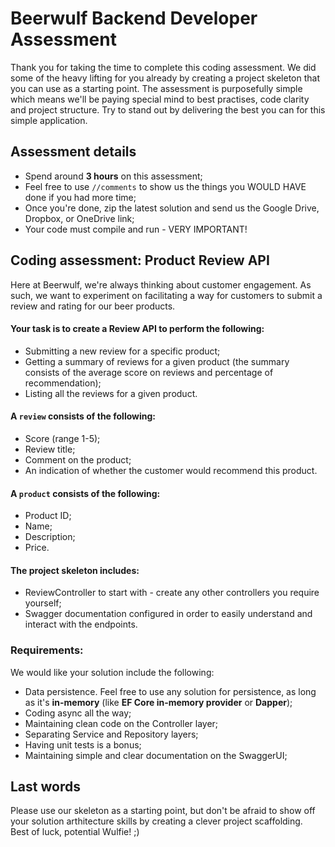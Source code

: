# Beerwulf Backend Developer Assessment
Thank you for taking the time to complete this coding assessment. We did some of the heavy lifting for you already by creating a project skeleton that you can use as a starting point. The assessment is purposefully simple which means we'll be paying special mind to best practises, code clarity and project structure. Try to stand out by delivering the best you can for this simple application.
​
## Assessment details
* Spend around **3 hours** on this assessment;
* Feel free to use `//comments` to show us the things you WOULD HAVE done if you had more time;
* Once you're done, zip the latest solution and send us the Google Drive, Dropbox, or OneDrive link;
* Your code must compile and run - VERY IMPORTANT!
​
## Coding assessment: Product Review API
Here at Beerwulf, we're always thinking about customer engagement. As such, we want to experiment on facilitating a way for customers to submit a review and rating for our beer products. 
​
#### Your task is to create a Review API to perform the following:
* Submitting a new review for a specific product;
* Getting a summary of reviews for a given product (the summary consists of the average score on reviews and percentage of recommendation);
* Listing all the reviews for a given product.
​
#### A `review` consists of the following:
* Score (range 1-5);
* Review title;
* Comment on the product;
* An indication of whether the customer would recommend this product.
​
#### A `product` consists of the following:
* Product ID;
* Name;
* Description;
* Price.
​
#### The project skeleton includes:
* ReviewController to start with - create any other controllers you require yourself;
* Swagger documentation configured in order to easily understand and interact with the endpoints.
​
### Requirements:
We would like your solution include the following:
* Data persistence. Feel free to use any solution for persistence, as long as it's **in-memory** (like **EF Core in-memory provider** or **Dapper**);
* Coding async all the way;
* Maintaining clean code on the Controller layer;
* Separating Service and Repository layers;
* Having unit tests is a bonus;
* Maintaining simple and clear documentation on the SwaggerUI;
​
## Last words
Please use our skeleton as a starting point, but don't be afraid to show off your solution arthitecture skills by creating a clever project scaffolding.
​
Best of luck, potential Wulfie! ;)
